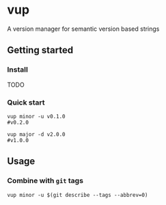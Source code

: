 # vup

A version manager for semantic version based strings

## Getting started

### Install

TODO

### Quick start

```shell
vup minor -u v0.1.0 
#v0.2.0
```

```shell
vup major -d v2.0.0
#v1.0.0
```

## Usage

### Combine with `git` tags

```shell
vup minor -u $(git describe --tags --abbrev=0)
```
